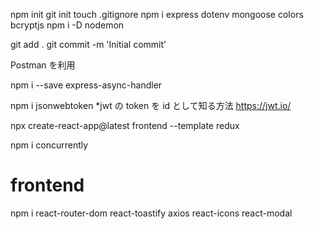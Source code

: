 npm init
git init
touch .gitignore
npm i express dotenv mongoose colors bcryptjs
npm i -D nodemon

git add .
git commit -m 'Initial commit'

Postman を利用

npm i --save express-async-handler

npm i jsonwebtoken
\*jwt の token を id として知る方法
https://jwt.io/

npx create-react-app@latest frontend --template redux

npm i concurrently

# frontend

npm i react-router-dom react-toastify axios react-icons react-modal
